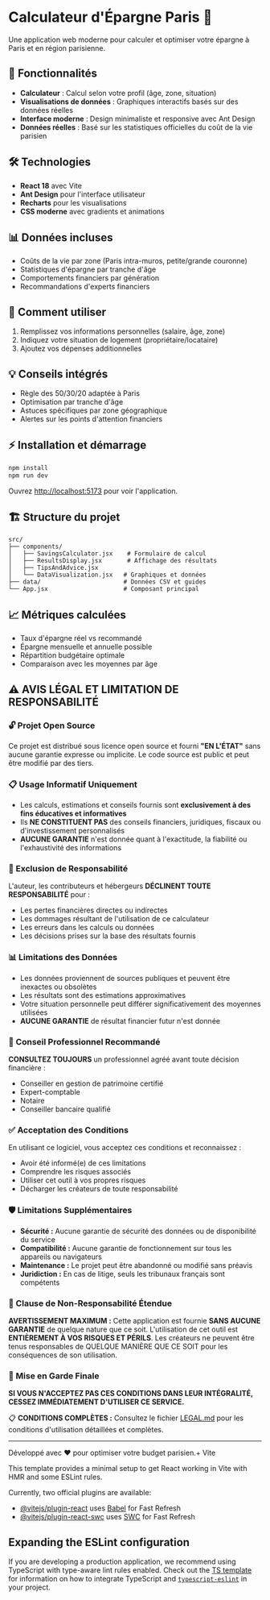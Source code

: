 # Calculateur d'Épargne Paris 🏦

Une application web moderne pour calculer et optimiser votre épargne à Paris et en région parisienne.

## 🚀 Fonctionnalités

- **Calculateur** : Calcul selon votre profil (âge, zone, situation)
- **Visualisations de données** : Graphiques interactifs basés sur des données réelles
- **Interface moderne** : Design minimaliste et responsive avec Ant Design
- **Données réelles** : Basé sur les statistiques officielles du coût de la vie parisien

## 🛠️ Technologies

- **React 18** avec Vite
- **Ant Design** pour l'interface utilisateur
- **Recharts** pour les visualisations
- **CSS moderne** avec gradients et animations

## 📊 Données incluses

- Coûts de la vie par zone (Paris intra-muros, petite/grande couronne)
- Statistiques d'épargne par tranche d'âge
- Comportements financiers par génération
- Recommandations d'experts financiers

## 🎯 Comment utiliser

1. Remplissez vos informations personnelles (salaire, âge, zone)
2. Indiquez votre situation de logement (propriétaire/locataire)
3. Ajoutez vos dépenses additionnelles

## 💡 Conseils intégrés

- Règle des 50/30/20 adaptée à Paris
- Optimisation par tranche d'âge
- Astuces spécifiques par zone géographique
- Alertes sur les points d'attention financiers

## ⚡ Installation et démarrage

```bash
npm install
npm run dev
```

Ouvrez [http://localhost:5173](http://localhost:5173) pour voir l'application.

## 🏗️ Structure du projet

```
src/
├── components/
│   ├── SavingsCalculator.jsx    # Formulaire de calcul
│   ├── ResultsDisplay.jsx       # Affichage des résultats
│   ├── TipsAndAdvice.jsx
│   └── DataVisualization.jsx   # Graphiques et données
├── data/                       # Données CSV et guides
└── App.jsx                     # Composant principal
```

## 📈 Métriques calculées

- Taux d'épargne réel vs recommandé
- Épargne mensuelle et annuelle possible
- Répartition budgétaire optimale
- Comparaison avec les moyennes par âge

## ⚠️ AVIS LÉGAL ET LIMITATION DE RESPONSABILITÉ

### 🔓 Projet Open Source

Ce projet est distribué sous licence open source et fourni **"EN L'ÉTAT"** sans aucune garantie expresse ou implicite. Le code source est public et peut être modifié par des tiers.

### 📋 Usage Informatif Uniquement

- Les calculs, estimations et conseils fournis sont **exclusivement à des fins éducatives et informatives**
- Ils **NE CONSTITUENT PAS** des conseils financiers, juridiques, fiscaux ou d'investissement personnalisés
- **AUCUNE GARANTIE** n'est donnée quant à l'exactitude, la fiabilité ou l'exhaustivité des informations

### 🚫 Exclusion de Responsabilité

L'auteur, les contributeurs et hébergeurs **DÉCLINENT TOUTE RESPONSABILITÉ** pour :

- Les pertes financières directes ou indirectes
- Les dommages résultant de l'utilisation de ce calculateur
- Les erreurs dans les calculs ou données
- Les décisions prises sur la base des résultats fournis

### 📊 Limitations des Données

- Les données proviennent de sources publiques et peuvent être inexactes ou obsolètes
- Les résultats sont des estimations approximatives
- Votre situation personnelle peut différer significativement des moyennes utilisées
- **AUCUNE GARANTIE** de résultat financier futur n'est donnée

### 💼 Conseil Professionnel Recommandé

**CONSULTEZ TOUJOURS** un professionnel agréé avant toute décision financière :

- Conseiller en gestion de patrimoine certifié
- Expert-comptable
- Notaire
- Conseiller bancaire qualifié

### ✅ Acceptation des Conditions

En utilisant ce logiciel, vous acceptez ces conditions et reconnaissez :

- Avoir été informé(e) de ces limitations
- Comprendre les risques associés
- Utiliser cet outil à vos propres risques
- Décharger les créateurs de toute responsabilité

### 🛡️ Limitations Supplémentaires

- **Sécurité :** Aucune garantie de sécurité des données ou de disponibilité du service
- **Compatibilité :** Aucune garantie de fonctionnement sur tous les appareils ou navigateurs
- **Maintenance :** Le projet peut être abandonné ou modifié sans préavis
- **Juridiction :** En cas de litige, seuls les tribunaux français sont compétents

### 📝 Clause de Non-Responsabilité Étendue

**AVERTISSEMENT MAXIMUM :** Cette application est fournie **SANS AUCUNE GARANTIE** de quelque nature que ce soit.
L'utilisation de cet outil est **ENTIÈREMENT À VOS RISQUES ET PÉRILS**. Les créateurs ne peuvent être tenus
responsables de QUELQUE MANIÈRE QUE CE SOIT pour les conséquences de son utilisation.

### 🚨 Mise en Garde Finale

**SI VOUS N'ACCEPTEZ PAS CES CONDITIONS DANS LEUR INTÉGRALITÉ, CESSEZ IMMÉDIATEMENT D'UTILISER CE SERVICE.**

📋 **CONDITIONS COMPLÈTES :** Consultez le fichier [LEGAL.md](./LEGAL.md) pour les conditions d'utilisation détaillées et complètes.

---

Développé avec ❤️ pour optimiser votre budget parisien.+ Vite

This template provides a minimal setup to get React working in Vite with HMR and some ESLint rules.

Currently, two official plugins are available:

- [@vitejs/plugin-react](https://github.com/vitejs/vite-plugin-react/blob/main/packages/plugin-react) uses [Babel](https://babeljs.io/) for Fast Refresh
- [@vitejs/plugin-react-swc](https://github.com/vitejs/vite-plugin-react/blob/main/packages/plugin-react-swc) uses [SWC](https://swc.rs/) for Fast Refresh

## Expanding the ESLint configuration

If you are developing a production application, we recommend using TypeScript with type-aware lint rules enabled. Check out the [TS template](https://github.com/vitejs/vite/tree/main/packages/create-vite/template-react-ts) for information on how to integrate TypeScript and [`typescript-eslint`](https://typescript-eslint.io) in your project.
